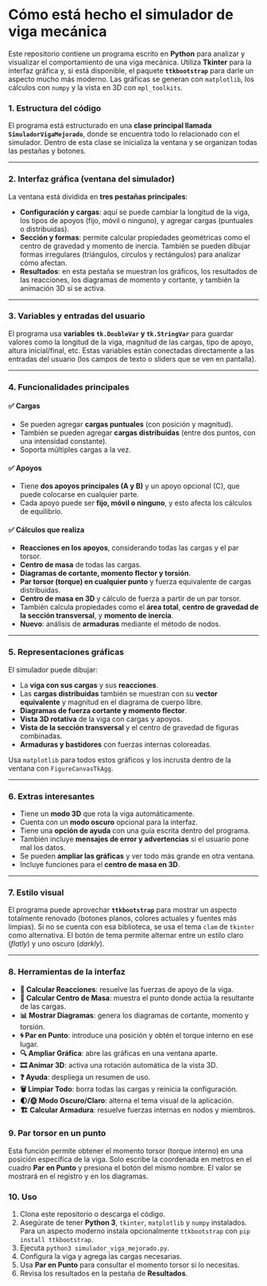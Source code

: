 
# Cómo está hecho el simulador de viga mecánica

Este repositorio contiene un programa escrito en **Python** para analizar y visualizar el comportamiento de una viga mecánica. Utiliza **Tkinter** para la interfaz gráfica y, si está disponible, el paquete **`ttkbootstrap`** para darle un aspecto mucho más moderno. Las gráficas se generan con `matplotlib`, los cálculos con `numpy` y la vista en 3D con `mpl_toolkits`.

### 1. Estructura del código

El programa está estructurado en una **clase principal llamada `SimuladorVigaMejorado`**, donde se encuentra todo lo relacionado con el simulador. Dentro de esta clase se inicializa la ventana y se organizan todas las pestañas y botones.

---

### 2. Interfaz gráfica (ventana del simulador)

La ventana está dividida en **tres pestañas principales**:

* **Configuración y cargas**: aquí se puede cambiar la longitud de la viga, los tipos de apoyos (fijo, móvil o ninguno), y agregar cargas (puntuales o distribuidas).
* **Sección y formas**: permite calcular propiedades geométricas como el centro de gravedad y momento de inercia. También se pueden dibujar formas irregulares (triángulos, círculos y rectángulos) para analizar cómo afectan.
* **Resultados**: en esta pestaña se muestran los gráficos, los resultados de las reacciones, los diagramas de momento y cortante, y también la animación 3D si se activa.

---

### 3. Variables y entradas del usuario

El programa usa **variables `tk.DoubleVar` y `tk.StringVar`** para guardar valores como la longitud de la viga, magnitud de las cargas, tipo de apoyo, altura inicial/final, etc. Estas variables están conectadas directamente a las entradas del usuario (los campos de texto o sliders que se ven en pantalla).

---

### 4. Funcionalidades principales

#### ✅ Cargas

* Se pueden agregar **cargas puntuales** (con posición y magnitud).
* También se pueden agregar **cargas distribuidas** (entre dos puntos, con una intensidad constante).
* Soporta múltiples cargas a la vez.

#### ✅ Apoyos

* Tiene **dos apoyos principales (A y B)** y un apoyo opcional (C), que puede colocarse en cualquier parte.
* Cada apoyo puede ser **fijo, móvil o ninguno**, y esto afecta los cálculos de equilibrio.

#### ✅ Cálculos que realiza

* **Reacciones en los apoyos**, considerando todas las cargas y el par torsor.
* **Centro de masa** de todas las cargas.
* **Diagramas de cortante, momento flector y torsión**.
* **Par torsor (torque) en cualquier punto** y fuerza equivalente de cargas distribuidas.
* **Centro de masa en 3D** y cálculo de fuerza a partir de un par torsor.
* También calcula propiedades como el **área total**, **centro de gravedad de la sección transversal**, y **momento de inercia**.
* **Nuevo**: análisis de **armaduras** mediante el método de nodos.

---

### 5. Representaciones gráficas

El simulador puede dibujar:

* La **viga con sus cargas** y sus **reacciones**.
* Las **cargas distribuidas** también se muestran con su **vector equivalente** y magnitud en el diagrama de cuerpo libre.
* **Diagramas de fuerza cortante y momento flector**.
* **Vista 3D rotativa** de la viga con cargas y apoyos.
* **Vista de la sección transversal** y el centro de gravedad de figuras combinadas.
* **Armaduras y bastidores** con fuerzas internas coloreadas.

Usa `matplotlib` para todos estos gráficos y los incrusta dentro de la ventana con `FigureCanvasTkAgg`.

---

### 6. Extras interesantes

* Tiene un **modo 3D** que rota la viga automáticamente.
* Cuenta con un **modo oscuro** opcional para la interfaz.
* Tiene una **opción de ayuda** con una guía escrita dentro del programa.
* También incluye **mensajes de error y advertencias** si el usuario pone mal los datos.
* Se pueden **ampliar las gráficas** y ver todo más grande en otra ventana.
* Incluye funciones para el **centro de masa en 3D**.

---

### 7. Estilo visual

El programa puede aprovechar **`ttkbootstrap`** para mostrar un aspecto totalmente renovado (botones planos, colores actuales y fuentes más limpias). Si no se cuenta con esa biblioteca, se usa el tema `clam` de `tkinter` como alternativa.
El botón de tema permite alternar entre un estilo claro (*flatly*) y uno oscuro (*darkly*).

---

### 8. Herramientas de la interfaz

* **🧮 Calcular Reacciones**: resuelve las fuerzas de apoyo de la viga.
* **📍 Calcular Centro de Masa**: muestra el punto donde actúa la resultante de las cargas.
* **📊 Mostrar Diagramas**: genera los diagramas de cortante, momento y torsión.
* **🌀 Par en Punto**: introduce una posición y obtén el torque interno en ese lugar.
* **🔍 Ampliar Gráfica**: abre las gráficas en una ventana aparte.
* **🎞️ Animar 3D**: activa una rotación automática de la vista 3D.
* **❓ Ayuda**: despliega un resumen de uso.
* **🗑️ Limpiar Todo**: borra todas las cargas y reinicia la configuración.
* **🌓/🌞 Modo Oscuro/Claro**: alterna el tema visual de la aplicación.
* **🏗️ Calcular Armadura**: resuelve fuerzas internas en nodos y miembros.

### 9. Par torsor en un punto

Esta función permite obtener el momento torsor (torque interno) en una posición específica de la viga.
Solo escribe la coordenada en metros en el cuadro **Par en Punto** y presiona el botón del mismo nombre.
El valor se mostrará en el registro y en los diagramas.

### 10. Uso

1. Clona este repositorio o descarga el código.
2. Asegúrate de tener **Python 3**, `tkinter`, `matplotlib` y `numpy` instalados.
   Para un aspecto moderno instala opcionalmente `ttkbootstrap` con `pip install ttkbootstrap`.
3. Ejecuta `python3 simulador_viga_mejorado.py`.
4. Configura la viga y agrega las cargas necesarias.
5. Usa **Par en Punto** para consultar el momento torsor si lo necesitas.
6. Revisa los resultados en la pestaña de **Resultados**.
